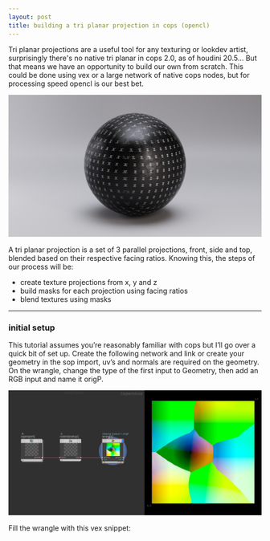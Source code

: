 ```yaml
---
layout: post
title: building a tri planar projection in cops (opencl)
---
```


Tri planar projections are a useful tool for any texturing or lookdev artist, surprisingly there's no native tri planar in cops 2.0, as of houdini 20.5... But that means we have an opportunity to build our own from scratch. This could be done using vex or a large network of native cops nodes, but for processing speed opencl is our best bet.

![rendered tri planar example](/assets/images/2024-10-22-tri-planar-cops/tri_planar_example001.jpg)

A tri planar projection is a set of 3 parallel projections, front, side and top, blended based on their respective facing ratios. Knowing this, the steps of our process will be:

- create texture projections from x, y and z
- build masks for each projection using facing ratios
- blend textures using masks

-----

### initial setup

This tutorial assumes you’re reasonably familiar with cops but I’ll go over a quick bit of set up. Create the following network and link or create your geometry in the sop import, uv’s and normals are required on the geometry. On the wrangle, change the type of the first input to Geometry, then add an RGB input and name it origP.

![inital setup](/assets/images/2024-10-22-tri-planar-cops/set_up_screenshot001.jpg)

Fill the wrangle with this vex snippet:

